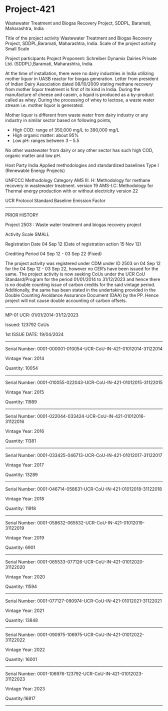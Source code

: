 # Project-421
Wastewater Treatment and Biogas Recovery Project, SDDPL, Baramati, Maharashtra, India

Title of the project activity Wastewater Treatment and Biogas Recovery Project,
SDDPL,Baramati, Maharashtra, India.
Scale of the project activity Small Scale

Project participants Project Proponent: Schreiber Dynamix Dairies Private Ltd.
(SDDPL),Baramati, Maharashtra, India.

At the time of installation, there were no dairy industries in India utilizing mother liquor in UASB
reactor for biogas generation. Letter from president of
Indian Dairy Association dated 08/10/2009 stating methane
recovery from mother liquor treatment is first of its kind in India.  During the manufacture of cheese and casein, a liquid is produced
as a by-product called as whey. During the processing of whey to
lactose, a waste water stream i.e. mother liquor is generated.

Mother liquor is different from waste water from dairy industry or
any industry in similar sector based on following points,
- High COD: range of 350,000 mg/L to 390,000 mg/L
- High organic matter: about 95%
- Low pH: ranges between 3 – 5.5

No other wastewater from dairy or any other sector has such high
COD, organic matter and low pH. 

Host Party India
Applied methodologies and
standardized baselines
Type I (Renewable Energy Projects)

UNFCCC Methodology Category
AMS III. H: Methodology for methane recovery in wastewater
treatment. version 19
AMS-I.C: Methodology for Thermal energy production with or
without electricity version 22

UCR Protocol Standard Baseline Emission Factor
______________
PRIOR HISTORY

Project 2503 : Waste water treatment and biogas recovery project

Activity Scale	SMALL

Registration Date	04 Sep 12 (Date of registration action 15 Nov 12)   

Crediting Period	04 Sep 12 - 03 Sep 22 (Fixed)

The project activity was registered under CDM under ID 2503 on 04 Sep 12 for the 04 Sep 12 - 03
Sep 22, however no CER’s have been issued for the same. The project activity is now seeking CoUs
under the UCR CoU Standard/Program for the period 01/01/2014 to 31/12/2023 and hence there is
no double counting issue of carbon credits for the said vintage period. Additionally, the same has
been stated in the undertaking provided in the Double Counting Avoidance Assurance Document
(DAA) by the PP. Hence project will not cause double accounting of carbon offsets.
______________
MP-01 UCR: 01/01/2014-31/12/2023

Issued: 123792 CoUs

1st ISSUE DATE: 19/04/2024
________________
Serial Number: 0001-000001-010054-UCR-CoU-IN-421-01012014-31122014

Vintage Year: 2014

Quantity: 10054
_____________________
Serial Number: 0001-010055-022043-UCR-CoU-IN-421-01012015-31122015

Vintage Year: 2015

Quantity: 11989
__________________
Serial Number: 0001-022044-033424-UCR-CoU-IN-421-01012016-31122016

Vintage Year: 2016

Quantity: 11381
____________________
Serial Number: 0001-033425-046713-UCR-CoU-IN-421-01012017-31122017

Vintage Year: 2017

Quantity: 13289
___________________
Serial Number: 0001-046714-058631-UCR-CoU-IN-421-01012018-31122018

Vintage Year: 2018

Quantity: 11918
________________
Serial Number: 0001-058632-065532-UCR-CoU-IN-421-01012019-31122019

Vintage Year: 2019

Quantity: 6901
_________________
Serial Number: 0001-065533-077126-UCR-CoU-IN-421-01012020-31122020

Vintage Year: 2020

Quantity: 11594
_________________
Serial Number: 0001-077127-090974-UCR-CoU-IN-421-01012021-31122021

Vintage Year: 2021

Quantity: 13848
___________________
Serial Number: 0001-090975-106975-UCR-CoU-IN-421-01012022-31122022

Vintage Year: 2022

Quantity: 16001
______________________
Serial Number: 0001-106976-123792-UCR-CoU-IN-421-01012023-31122023

Vintage Year: 2023

Quantity:16817
______________






